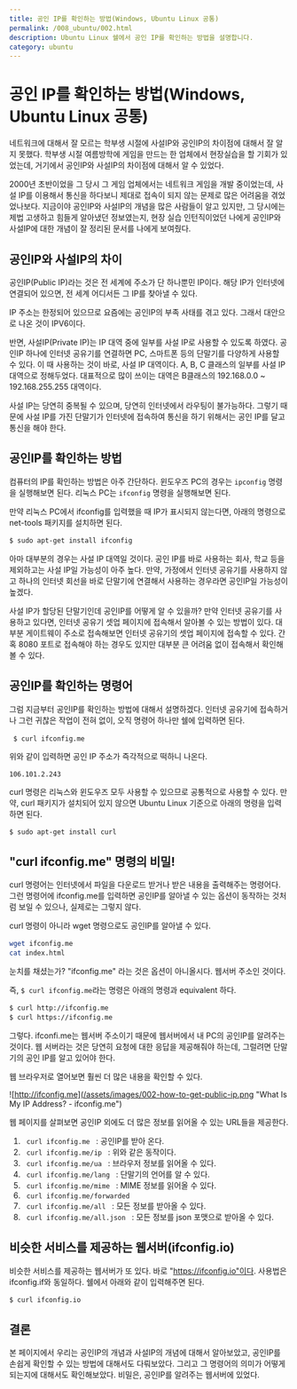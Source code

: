 ```yaml
---
title: 공인 IP를 확인하는 방법(Windows, Ubuntu Linux 공통)
permalink: /008_ubuntu/002.html
description: Ubuntu Linux 쉘에서 공인 IP를 확인하는 방법을 설명합니다. 
category: ubuntu
---
```



공인 IP를 확인하는 방법(Windows, Ubuntu Linux 공통)
===

   
네트워크에 대해서 잘 모르는 학부생 시절에 사설IP와 공인IP의 차이점에 대해서 잘 알지 못했다. 
학부생 시절 여름방학에 게임을 만드는 한 업체에서 현장실습을 할 기회가 있었는데, 
거기에서 공인IP와 사설IP의 차이점에 대해서 알 수 있었다.   

   
2000년 초반이었을 그 당시 그 게임 업체에서는 네트워크 게임을 개발 중이었는데, 
사설 IP를 이용해서 통신을 하다보니 제대로 접속이 되지 않는 문제로 많은 어려움을 겪었었나보다. 
지금이야 공인IP와 사설IP의 개념을 많은 사람들이 알고 있지만, 
그 당시에는 제법 고생하고 힘들게 알아냈던 정보였는지, 
현장 실습 인턴직이었던 나에게 공인IP와 사설IP에 대한 개념이 잘 정리된 문서를 
나에게 보여줬다.   

   
공인IP와 사설IP의 차이
---

   
공인IP(Public IP)라는 것은 전 세계에 주소가 단 하나뿐민 IP이다. 
해당 IP가 인터넷에 연결되어 있으면, 전 세계 어디서든 그 IP를 찾아낼 수 있다.   
 
  
IP 주소는 한정되어 있으므로 요즘에는 공인IP의 부족 사태를 겪고 있다. 
그래서 대안으로 나온 것이 IPV6이다.   

   
반면, 사설IP(Private IP)는 IP 대역 중에 일부를 사설 IP로 사용할 수 있도록 하였다. 
공인IP 하나에 인터넷 공유기를 연결하면 PC, 스마트폰 등의 단말기를 다양하게 사용할 수 있다. 이 때 사용하는 것이 바로, 사설 IP 대역이다. 
A, B, C 클래스의 일부를 사설 IP 대역으로 정해두었다. 
대표적으로 많이 쓰이는 대역은 B클래스의 192.168.0.0 ~ 192.168.255.255 대역이다.   


사설 IP는 당연히 중복될 수 있으며, 당연히 인터넷에서 라우팅이 불가능하다. 
그렇기 때문에 사설 IP를 가진 단말기가 인터넷에 접속하여 통신을 하기 위해서는 
공인 IP를 달고 통신을 해야 한다.   

   
공인IP를 확인하는 방법
---
  
 
컴퓨터의 IP를 확인하는 방법은 아주 간단하다. 
윈도우즈 PC의 경우는 <code>ipconfig</code> 명령을 실행해보면 된다. 
리눅스 PC는 <code>ifconfig</code> 명령을 실행해보면 된다.   

   
만약 리눅스 PC에서 ifconfig를 입력했을 때 IP가 표시되지 않는다면, 
아래의 명령으로 net-tools 패키지를 설치하면 된다.   

   
```bash
$ sudo apt-get install ifconfig
```

   
아마 대부분의 경우는 사설 IP 대역일 것이다. 
공인 IP를 바로 사용하는 회사, 학교 등을 제외하고는 사설 IP일 가능성이 아주 높다. 
만약, 가정에서 인터넷 공유기를 사용하지 않고 하나의 인터넷 회선을 바로 단말기에 연결해서 사용하는 경우라면 공인IP일 가능성이 높겠다.   

   
사설 IP가 할당된 단말기인데 공인IP를 어떻게 알 수 있을까? 
만약 인터넷 공유기를 사용하고 있다면, 인터넷 공유기 셋업 페이지에 접속해서 알아볼 수 있는 방법이 있다. 
대부분 게이트웨이 주소로 접속해보면 인터넷 공유기의 셋업 페이지에 접속할 수 있다. 
간혹 8080 포트로 접속해야 하는 경우도 있지만 대부분 큰 어려움 없이 접속해서 확인해볼 수 있다.   

   
공인IP를 확인하는 명령어
---

   
그럼 지금부터 공인IP를 확인하는 방법에 대해서 설명하겠다. 
인터넷 공유기에 접속하거나 그런 귀찮은 작업이 전혀 없이, 
오직 명령어 하나만 쉘에 입력하면 된다.   

   
<code> $ curl ifconfig.me </code>

   
위와 같이 입력하면 공인 IP 주소가 즉각적으로 떡하니 나온다. 

   
```
106.101.2.243
```

   
curl 명령은 리눅스와 윈도우즈 모두 사용할 수 있으므로 공통적으로 사용할 수 있다. 
만약, curl 패키지가 설치되어 있지 않으면 Ubuntu Linux 기준으로 아래의 명령을 입력하면 된다.   

   
```bash
$ sudo apt-get install curl
```

   
"curl ifconfig.me" 명령의 비밀!
---

   
curl 명령어는 인터넷에서 파일을 다운로드 받거나 받은 내용을 출력해주는 명령어다. 
그런 명령어에 ifconfig.me를 입력하면 공인IP를 알아낼 수 있는 옵션이 동작하는 것처럼 보일 수 있으나, 실제로는 그렇지 않다.   

   
curl 명령이 아니라 wget 명령으로도 공인IP를 알아낼 수 있다.   

   
```bash
wget ifconfig.me
cat index.html
```

   
눈치를 채셨는가? 
"ifconfig.me" 라는 것은 옵션이 아니올시다. 
웹서버 주소인 것이다.   

   
즉, <code>$ curl ifconfig.me</code>라는 명령은 아래의 명령과 equivalent 하다.   

   
```bash
$ curl http://ifconfig.me
$ curl https://ifconfig.me
```

   
그렇다. ifconfi.me는 웹서버 주소이기 때문에 웹서버에서 내 PC의 공인IP를 알려주는 것이다. 
웹 서버라는 것은 당연히 요청에 대한 응답을 제공해줘야 하는데, 
그럴려면 단말기의 공인 IP를 알고 있어야 한다.   

   
웹 브라우저로 열어보면 훨씬 더 많은 내용을 확인할 수 있다.   

   
![http://ifconfig.me](/assets/images/002-how-to-get-public-ip.png "What Is My IP Address? - ifconfig.me")

   
웹 페이지를 살펴보면 공인IP 외에도 더 많은 정보를 읽어올 수 있는 URL들을 제공한다.   

   
1. <code> curl ifconfig.me </code> : 공인IP를 받아 온다. 
2. <code> curl ifconfig.me/ip </code> : 위와 같은 동작이다. 
3. <code> curl ifconfig.me/ua </code> : 브라우저 정보를 읽어올 수 있다.
4. <code> curl ifconfig.me/lang </code> : 단말기의 언어를 알 수 있다.
5. <code> curl ifconfig.me/mime </code> : MIME 정보를 읽어올 수 있다.
6. <code> curl ifconfig.me/forwarded </code> 
7. <code> curl ifconfig.me/all </code> : 모든 정보를 받아올 수 있다.
8. <code> curl ifconfig.me/all.json </code> : 모든 정보를 json 포맷으로 받아올 수 있다.   

   
비슷한 서비스를 제공하는 웹서버(ifconfig.io)
---

   
비슷한 서비스를 제공하는 웹서버가 또 있다. 
바로 "https://ifconfig.io"이다. 
사용법은 ifconfig.if와 동일하다. 
쉘에서 아래와 같이 입력해주면 된다.   

   
```bash
$ curl ifconfig.io
```

   
결론
---

   
본 페이지에서 우리는 공인IP의 개념과 사설IP의 개념에 대해서 알아보았고, 
공인IP를 손쉽게 확인할 수 있는 방법에 대해서도 다뤄보았다. 
그리고 그 명령어의 의미가 어떻게 되는지에 대해서도 확인해보았다. 
비밀은, 공인IP를 알려주는 웹서버에 있었다.   
